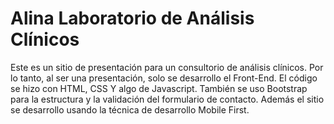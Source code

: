 # Alina Laboratorio de Análisis Clínicos
Este es un sitio de presentación para un consultorio de análisis clínicos. Por lo tanto, al ser una presentación, solo se desarrollo el Front-End.
El código se hizo con HTML, CSS Y algo de Javascript. También se uso Bootstrap para la estructura y la validación del formulario de contacto.
Además el sitio se desarrollo usando la técnica de desarrollo Mobile First.

